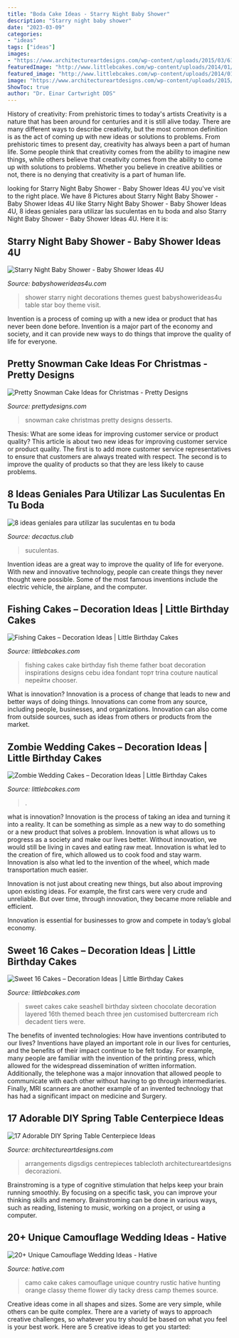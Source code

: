 ```yaml
---
title: "Boda Cake Ideas - Starry Night Baby Shower"
description: "Starry night baby shower"
date: "2023-03-09"
categories:
- "ideas"
tags: ["ideas"]
images:
- "https://www.architectureartdesigns.com/wp-content/uploads/2015/03/615.jpg"
featuredImage: "http://www.littlebcakes.com/wp-content/uploads/2014/01/Fishing-Cakes-Images-768x1024.jpg"
featured_image: "http://www.littlebcakes.com/wp-content/uploads/2014/01/Fishing-Cakes-Images-768x1024.jpg"
image: "https://www.architectureartdesigns.com/wp-content/uploads/2015/03/615.jpg"
ShowToc: true
author: "Dr. Einar Cartwright DDS"
---
```



History of creativity: From prehistoric times to today's artists
Creativity is a nature that has been around for centuries and it is still alive today. There are many different ways to describe creativity, but the most common definition is as the act of coming up with new ideas or solutions to problems. From prehistoric times to present day, creativity has always been a part of human life. Some people think that creativity comes from the ability to imagine new things, while others believe that creativity comes from the ability to come up with solutions to problems. Whether you believe in creative abilities or not, there is no denying that creativity is a part of human life.

	

		
looking for Starry Night Baby Shower - Baby Shower Ideas 4U you've visit to the right place. We have 8 Pictures about Starry Night Baby Shower - Baby Shower Ideas 4U like Starry Night Baby Shower - Baby Shower Ideas 4U, 8 ideas geniales para utilizar las suculentas en tu boda and also Starry Night Baby Shower - Baby Shower Ideas 4U. Here it is:
		
    
## Starry Night Baby Shower - Baby Shower Ideas 4U

<img loading=lazy src="https://babyshowerideas4u.com/wp-content/uploads/2016/09/Starry-Night-Baby-Shower-Guest-Table.jpg" onerror="this.onerror=null;this.src='https://tse1.mm.bing.net/th?id=OIP.Pzh7C1TTCYaXbGXMeU0kawHaJ4&amp;pid=15.1';" alt="Starry Night Baby Shower - Baby Shower Ideas 4U">

_Source: babyshowerideas4u.com_

>shower starry night decorations themes guest babyshowerideas4u table star boy theme visit. 

	

Invention is a process of coming up with a new idea or product that has never been done before. Invention is a major part of the economy and society, and it can provide new ways to do things that improve the quality of life for everyone.

    
## Pretty Snowman Cake Ideas For Christmas - Pretty Designs

<img loading=lazy src="http://www.prettydesigns.com/wp-content/uploads/2014/12/Desserts.jpg" onerror="this.onerror=null;this.src='https://tse2.mm.bing.net/th?id=OIP.rMdNlepkS8zfmm23vQJ5igHaJ3&amp;pid=15.1';" alt="Pretty Snowman Cake Ideas for Christmas - Pretty Designs">

_Source: prettydesigns.com_

>snowman cake christmas pretty designs desserts. 

	

Thesis: What are some ideas for improving customer service or product quality?
This article is about two new ideas for improving customer service or product quality. The first is to add more customer service representatives to ensure that customers are always treated with respect. The second is to improve the quality of products so that they are less likely to cause problems.

    
## 8 Ideas Geniales Para Utilizar Las Suculentas En Tu Boda

<img loading=lazy src="http://www.decactus.club/wp-content/uploads/2017/09/10-Recuerdos-de-suculentas-para-tu-boda-min-683x1024.jpg" onerror="this.onerror=null;this.src='https://tse2.mm.bing.net/th?id=OIP.Tlm---97xZNfzZbKxU_s0AHaLG&amp;pid=15.1';" alt="8 ideas geniales para utilizar las suculentas en tu boda">

_Source: decactus.club_

>suculentas. 

	

Invention ideas are a great way to improve the quality of life for everyone. With new and innovative technology, people can create things they never thought were possible. Some of the most famous inventions include the electric vehicle, the airplane, and the computer.

    
## Fishing Cakes – Decoration Ideas | Little Birthday Cakes

<img loading=lazy src="http://www.littlebcakes.com/wp-content/uploads/2014/01/Fishing-Cakes-Images-768x1024.jpg" onerror="this.onerror=null;this.src='https://tse2.mm.bing.net/th?id=OIP.S3wlJN5qLFvpB1LYeXJyMwHaJ4&amp;pid=15.1';" alt="Fishing Cakes – Decoration Ideas | Little Birthday Cakes">

_Source: littlebcakes.com_

>fishing cakes cake birthday fish theme father boat decoration inspirations designs cebu idea fondant торт trina couture nautical перейти chooser. 

	

What is innovation?
Innovation is a process of change that leads to new and better ways of doing things. Innovations can come from any source, including people, businesses, and organizations. Innovation can also come from outside sources, such as ideas from others or products from the market.

    
## Zombie Wedding Cakes – Decoration Ideas | Little Birthday Cakes

<img loading=lazy src="https://www.littlebcakes.com/wp-content/uploads/2014/05/Zombie-Wedding-Cake-Pictures.jpg" onerror="this.onerror=null;this.src='https://tse3.mm.bing.net/th?id=OIP.CVeafeXd66EFrYA4y4piSwHaLH&amp;pid=15.1';" alt="Zombie Wedding Cakes – Decoration Ideas | Little Birthday Cakes">

_Source: littlebcakes.com_

>. 

	

what is innovation?
Innovation is the process of taking an idea and turning it into a reality. It can be something as simple as a new way to do something or a new product that solves a problem. Innovation is what allows us to progress as a society and make our lives better.
Without innovation, we would still be living in caves and eating raw meat. Innovation is what led to the creation of fire, which allowed us to cook food and stay warm. Innovation is also what led to the invention of the wheel, which made transportation much easier.

Innovation is not just about creating new things, but also about improving upon existing ideas. For example, the first cars were very crude and unreliable. But over time, through innovation, they became more reliable and efficient.

Innovation is essential for businesses to grow and compete in today’s global economy.

    
## Sweet 16 Cakes – Decoration Ideas | Little Birthday Cakes

<img loading=lazy src="http://www.littlebcakes.com/wp-content/uploads/2014/02/Sweet-16-Cakes-Ideas.jpg" onerror="this.onerror=null;this.src='https://tse4.mm.bing.net/th?id=OIP.Qhg5BdUPRfx7ZYJqtAjxWgHaLI&amp;pid=15.1';" alt="Sweet 16 Cakes – Decoration Ideas | Little Birthday Cakes">

_Source: littlebcakes.com_

>sweet cakes cake seashell birthday sixteen chocolate decoration layered 16th themed beach three jen customised buttercream rich decadent tiers were. 

	

The benefits of invented technologies: How have inventions contributed to our lives?
Inventions have played an important role in our lives for centuries, and the benefits of their impact continue to be felt today. For example, many people are familiar with the invention of the printing press, which allowed for the widespread dissemination of written information. Additionally, the telephone was a major innovation that allowed people to communicate with each other without having to go through intermediaries. Finally, MRI scanners are another example of an invented technology that has had a significant impact on medicine and Surgery.

    
## 17 Adorable DIY Spring Table Centerpiece Ideas

<img loading=lazy src="https://www.architectureartdesigns.com/wp-content/uploads/2015/03/615.jpg" onerror="this.onerror=null;this.src='https://tse1.mm.bing.net/th?id=OIP.qmC40T4nOeTAMtNPw77ZagHaLH&amp;pid=15.1';" alt="17 Adorable DIY Spring Table Centerpiece Ideas">

_Source: architectureartdesigns.com_

>arrangements digsdigs centrepieces tablecloth architectureartdesigns decorazioni. 

	

Brainstroming is a type of cognitive stimulation that helps keep your brain running smoothly. By focusing on a specific task, you can improve your thinking skills and memory. Brainstroming can be done in various ways, such as reading, listening to music, working on a project, or using a computer.

    
## 20+ Unique Camouflage Wedding Ideas - Hative

<img loading=lazy src="https://hative.com/wp-content/uploads/2014/06/camouflage-wedding-ideas/9-camouflage-wedding-cake.jpg" onerror="this.onerror=null;this.src='https://tse2.mm.bing.net/th?id=OIP.CT-ES8aGLL6FcqEiPBm4rgHaJ4&amp;pid=15.1';" alt="20+ Unique Camouflage Wedding Ideas - Hative">

_Source: hative.com_

>camo cake cakes camouflage unique country rustic hative hunting orange classy theme flower diy tacky dress camp themes source. 

	

Creative ideas come in all shapes and sizes. Some are very simple, while others can be quite complex. There are a variety of ways to approach creative challenges, so whatever you try should be based on what you feel is your best work. Here are 5 creative ideas to get you started: 

